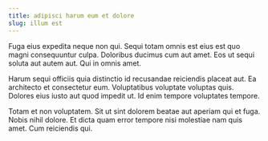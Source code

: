 ```yaml
---
title: adipisci harum eum et dolore
slug: illum est
---
```


Fuga eius expedita neque non qui. Sequi totam omnis est eius est quo magni consequuntur culpa. Doloribus ducimus cum aut amet. Eos ut sequi soluta aut autem aut. Qui in omnis amet.

Harum sequi officiis quia distinctio id recusandae reiciendis placeat aut. Ea architecto et consectetur eum. Voluptatibus voluptate voluptas quis. Dolores eius iusto aut quod impedit ut. Id enim tempore voluptates tempore.

Totam et non voluptatem. Sit ut sint dolorem beatae aut aperiam qui et fuga. Nobis nihil dolore. Et dicta quam error tempore nisi molestiae nam quis amet. Cum reiciendis qui.
